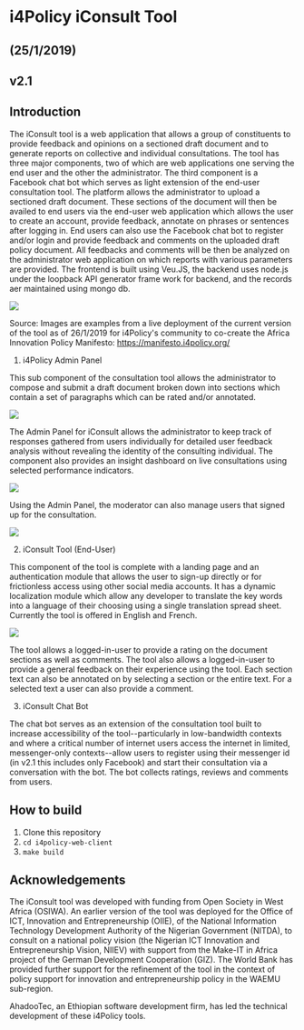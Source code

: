 
# i4Policy iConsult Tool
## (25/1/2019)
## v2.1 



## Introduction

The iConsult tool is a web application that allows a group of constituents to provide feedback and opinions on a sectioned draft document and to generate reports on collective and individual consultations. The tool has three major components, two of which are web applications one serving the end user and the other the administrator. The third component is a Facebook chat bot which serves as light extension of the end-user consultation tool. The platform allows the administrator to upload a sectioned draft document. These sections of the document will then be availed to end users via the end-user web application which allows the user to create an account, provide feedback, annotate on phrases or sentences after logging in. End users can also use the Facebook chat bot to register and/or login and provide feedback and comments on the uploaded draft policy document. All feedbacks and comments will be then be analyzed on the administrator web application on which reports with various parameters are provided. The frontend is built using Veu.JS, the backend uses node.js under the loopback API generator frame work for backend, and the records aer maintained using mongo db.

 ![](https://i.ibb.co/bN10SP2/1.png)
 
Source: Images are examples from a live deployment of the current version of the tool as of 26/1/2019 for i4Policy's community to co-create the Africa Innovation Policy Manifesto: https://manifesto.i4policy.org/



1. i4Policy Admin Panel

This sub component of the consultation tool allows the administrator to compose and submit a draft document broken down into sections which contain a set of paragraphs which can be rated and/or annotated. 

 ![](https://i.ibb.co/MgMrMBw/2.png)

The Admin Panel for iConsult allows the administrator to keep track of responses gathered from users individually for detailed user feedback analysis without revealing the identity of the consulting individual.  The component also provides an insight dashboard on live consultations using selected performance indicators.

 ![](https://i.ibb.co/2Mp3Nvj/3.png)

Using the Admin Panel, the moderator can also manage users that signed up for the consultation.

 ![](https://i.ibb.co/WBZ6cMN/4.png)



2. iConsult Tool (End-User)

This component of the tool is complete with a landing page and an authentication module that allows the user to sign-up directly or for frictionless access using other social media accounts. It has a dynamic localization module which allow any developer to translate the key words into a language of their choosing using a single translation spread sheet. Currently the tool is offered in English and French.

 ![](https://i.ibb.co/DrWr8Gm/5.png)

The tool allows a logged-in-user to provide a rating on the document sections as well as comments. The tool also allows a logged-in-user to provide a general feedback on their experience using the tool. Each section text can also be annotated on by selecting a section or the entire text. For a selected text a user can also provide a comment.



3. iConsult Chat Bot

The chat bot serves as an extension of the consultation tool built to increase accessibility of the tool--particularly in low-bandwidth contexts and where a critical number of internet users access the internet in limited, messenger-only contexts--allow users to register using their messenger id (in v2.1 this includes only Facebook) and start their consultation via a conversation with the bot. The bot collects ratings, reviews and comments from users.



## How to build
1. Clone this repository
2. `cd i4policy-web-client`
3. `make build`



## Acknowledgements

The iConsult tool was developed with funding from Open Society in West Africa (OSIWA). An earlier version of the tool was deployed for the Office of ICT, Innovation and Entrepreneurship (OIIE), of the National Information Technology Development Authority of the Nigerian Government (NITDA), to consult on a national policy vision (the Nigerian ICT Innovation and Entrepreneurship Vision, NIIEV) with support from the Make-IT in Africa project of the German Development Cooperation (GIZ). The World Bank has provided further support for the refinement of the tool in the context of policy support for innovation and entrepreneurship policy in the WAEMU sub-region.

AhadooTec, an Ethiopian software development firm, has led the technical development of these i4Policy tools. 
